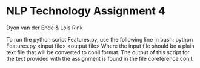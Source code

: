 # NLP Technology Assignment 4
Dyon van der Ende & Lois Rink



To run the python script Features.py, use the following line in bash:
python Features.py \<input file\> \<output file\>
Where the input file should be a plain text file that will be converted to conll format.
The output of this script for the text provided with the assignment is found in the file
coreference.conll.
